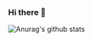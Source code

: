### Hi there 👋

![Anurag's github stats](https://github-readme-stats.vercel.app/api?username=mertlsarac&show_icons=true&theme=dark&count_private=true)
